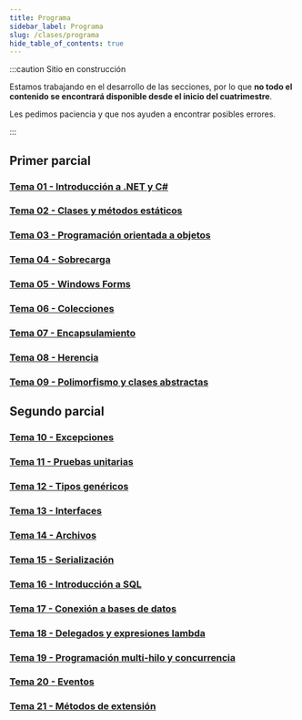 ```yaml
---
title: Programa
sidebar_label: Programa
slug: /clases/programa
hide_table_of_contents: true
---
```


:::caution Sitio en construcción

Estamos trabajando en el desarrollo de las secciones, por lo que **no todo el contenido se encontrará disponible desde el inicio del cuatrimestre**.

Les pedimos paciencia y que nos ayuden a encontrar posibles errores.

:::

## Primer parcial
### [Tema 01 - Introducción a .NET y C#](./01-introduccion/indice.md)

### [Tema 02 - Clases y métodos estáticos](./02-estaticos/indice.md)

### [Tema 03 - Programación orientada a objetos](./03-objetos/indice.md)

### [Tema 04 - Sobrecarga](./04-sobrecarga/indice.md)

### [Tema 05 - Windows Forms](./05-forms/indice.md)

### [Tema 06 - Colecciones](./06-colecciones/indice.md)

### [Tema 07 - Encapsulamiento](./07-encapsulamiento/indice.md)

### [Tema 08 - Herencia](./08-herencia/indice.md)
 
### [Tema 09 - Polimorfismo y clases abstractas](./09-polimorfismo/indice.md)

## Segundo parcial
### [Tema 10 - Excepciones](./10-excepciones/indice.md)

### [Tema 11 - Pruebas unitarias](./11-testing/indice.md)

### [Tema 12 - Tipos genéricos](./12-generics/indice.md)

### [Tema 13 - Interfaces](./13-interfaces/indice.md)

### [Tema 14 - Archivos](./14-archivos/indice.md)

### [Tema 15 - Serialización](./15-serializacion/indice.md)

### [Tema 16 - Introducción a SQL](./16-sql/indice.md)

### [Tema 17 - Conexión a bases de datos](./17-databases/indice.md)

### [Tema 18 - Delegados y expresiones lambda](./18-delegados/indice.md)

### [Tema 19 - Programación multi-hilo y concurrencia](./19-concurrencia/indice.md)

### [Tema 20 - Eventos](./20-eventos/indice.md)

### [Tema 21 - Métodos de extensión](./21-otros/indice.md)

[//]: # "### [Tema Extra - Introducción a la programación web] (../01-introduccion/indice.md)"